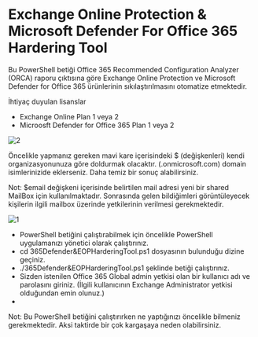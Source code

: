 # Exchange Online Protection &amp; Microsoft Defender For Office 365 Hardering Tool
Bu PowerShell betiği Office 365 Recommended Configuration Analyzer (ORCA) raporu çıktısına göre Exchange Online Protection ve Microsoft Defender for Office 365 ürünlerinin sıkılaştırılmasını otomatize etmektedir.

İhtiyaç duyulan lisanslar
- Exchange Online Plan 1 veya 2
- Microosft Defender for Office 365 Plan 1 veya 2

![2](https://user-images.githubusercontent.com/53214224/161149367-f074665d-63cc-4ae0-8ee9-47bb1249bd65.png)

Öncelikle yapmanız gereken mavi kare içerisindeki $ (değişkenleri) kendi organizasyonunuza göre doldurmak olacaktır. (.onmicrosoft.com) domain isimlerinizide eklerseniz. Daha temiz bir sonuç alabilirsiniz.

Not: $email değişkeni içerisinde belirtilen mail adresi yeni bir shared MailBox için kullanılmaktadır. Sonrasında gelen bildiğimleri görüntüleyecek kişilerin ilgili mailbox üzerinde yetkilerinin verilmesi gerekmektedir.

![1](https://user-images.githubusercontent.com/53214224/161149465-986a5fad-dfaf-4dda-bccf-62a38f39a4fb.png)

- PowerShell betiğini çalıştırabilmek için öncelikle PowerShell uygulamanızı yönetici olarak çalıştırınız.
- cd 365Defender&EOPHarderingTool.ps1 dosyasının bulunduğu dizine geçiniz.
- ./365Defender&EOPHarderingTool.ps1 şeklinde betiği çalıştırınız.
- Sizden istenilen Office 365 Global admin yetkisi olan bir kullanıcı adı ve parolasını giriniz. (İlgili kullanıcının Exchange Administrator yetkisi olduğundan emin olunuz.)
- 
Not: Bu PowerShell betiğini çalıştırırken ne yaptığınızı öncelikle bilmeniz gerekmektedir. Aksi taktirde bir çok kargaşaya neden olabilirsiniz.
